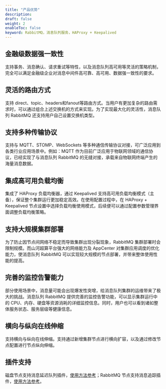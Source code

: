 ```yaml
---
title: "产品优势"
description: 
draft: false
weight: 2
enableToc: false
keyword: RabbitMQ，消息队列服务，HAProxy + Keepalived
---
```


## 金融级数据强一致性

支持事务、消息确认、请求重试等特性，以及消息队列高可用等灵活的策略机制，完全可以满足金融级企业对消息中间件高可靠、高可用、数据强一致性的要求。

## 灵活的路由方式

支持 direct、topic、headers和fanout等路由方式。当用户有更加复杂的路由需求时，可以通过组合上述交换机的方式来实现。为了实现最大化的灵活性，消息队列 RabbitMQ 还支持用户自己设置交换机类型。

## 支持多种传输协议

支持与 MQTT、STOMP、WebSockets 等多种通信传输协议对接，可广泛应用到各类行业应用场景中。例如：MQTT 作为目前广泛应用于物联网领域的通信协议，已经实现了与消息队列 RabbitMQ 的无缝对接，承载来自物联网终端产生的海量消息数据。

## 集成高可用负载均衡

集成了 HAProxy 负载均衡器，通过 Keepalived 支持高可用负载均衡模式（主备），保证整个集群运行更加稳定高效。在使用配置过程中，在 HAProxy + Keepalived 节点设置中选择负载均衡使用模式，后续便可以通过配置参数管理界面调整负载均衡策略。

## 支持大规模集群部署

为了防止因节点间网络不稳定而导致集群出现分裂现象，RabbitMQ 集群部署时会限制规模。而山河超算平台强大的网络能力及 AppCenter 对集群应用调度的优化能力，使消息队列 RabbitMQ 可以实现较大规模的节点部署，并带来整体使用性能的提高。

## 完善的监控告警能力

部分使用场景中，消息量可能会出现爆发性突增，给消息队列集群的运维带来了极大的挑战。消息队列 RabbitMQ 提供完善的监控告警功能，可以显示集群运行中的 CPU、内存、硬盘等资源消耗的详细监控信息。同时，用户也可以看到诸如整体服务状态、服务层级等健康信息。

## 横向与纵向在线伸缩

支持横向与纵向在线伸缩。支持通过新增集群节点进行横向扩容，以及通过修改节点配置进行节点纵向伸缩。

## 插件支持

磁盘节点支持消息延迟队列插件，[使用方法参考](https://github.com/rabbitmq/rabbitmq-delayed-message-exchange)；RabbitMQ 节点支持消息追踪插件，[使用方法参考](http://www.rabbitmq.com/firehose.html)。